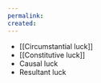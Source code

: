 ```yaml
---
permalink: 
created:
---
```

- [[Circumstantial luck]]
- [[Constitutive luck]]
- Causal luck
- Resultant luck
